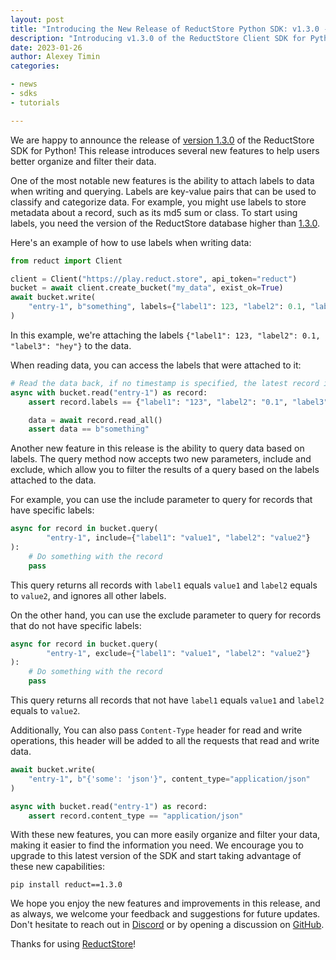 ```yaml
---
layout: post
title: "Introducing the New Release of ReductStore Python SDK: v1.3.0 - Labels Support and More"
description: "Introducing v1.3.0 of the ReductStore Client SDK for Python: Enhancements to Labels and Content-Type"
date: 2023-01-26
author: Alexey Timin
categories:

- news
- sdks
- tutorials

---
```


We are happy to announce the release of [version 1.3.0](https://github.com/reductstore/reduct-py/releases/tag/v1.3.0)
of the ReductStore SDK for Python! This release introduces several new features to help users better organize and filter
their data.

One of the most notable new features is the ability to attach labels to data when writing and querying. Labels are
key-value pairs that can be used to classify and categorize data.
For example, you might use labels to store metadata about a record, such as its md5 sum or class.
To start using labels, you need the version of
the ReductStore database higher than [1.3.0](https://github.com/reductstore/reductstore/blob/main/CHANGELOG.md#130---2023-01-26).

<!--more-->

Here's an example of how to use labels when writing data:

```python
from reduct import Client

client = Client("https://play.reduct.store", api_token="reduct")
bucket = await client.create_bucket("my_data", exist_ok=True)
await bucket.write(
    "entry-1", b"something", labels={"label1": 123, "label2": 0.1, "label3": "hey"}
)
```

In this example, we're attaching the labels `{"label1": 123, "label2": 0.1, "label3": "hey"}` to the data.

When reading data, you can access the labels that were attached to it:

```python
# Read the data back, if no timestamp is specified, the latest record is returned
async with bucket.read("entry-1") as record:
    assert record.labels == {"label1": "123", "label2": "0.1", "label3": "hey"}

    data = await record.read_all()
    assert data == b"something"
```

Another new feature in this release is the ability to query data based on labels.
The query method now accepts two new parameters, include and exclude, which allow you to filter the results of a query
based on the labels attached to the data.

For example, you can use the include parameter to query for records that have specific labels:

```python
async for record in bucket.query(
        "entry-1", include={"label1": "value1", "label2": "value2"}
):
    # Do something with the record
    pass
```

This query returns all records with `label1` equals `value1` and `label2` equals to `value2`, and ignores all other
labels.

On the other hand, you can use the exclude parameter to query for records that do not have specific labels:

```python
async for record in bucket.query(
        "entry-1", exclude={"label1": "value1", "label2": "value2"}
):
    # Do something with the record
    pass
```

This query returns all records that not have `label1` equals `value1` and `label2` equals to `value2`.

Additionally, You can also pass `Content-Type` header for read and write operations, this header will be added to all
the requests that read and write data.

```python
await bucket.write(
    "entry-1", b"{'some': 'json'}", content_type="application/json"
)

async with bucket.read("entry-1") as record:
    assert record.content_type == "application/json"
```

With these new features, you can more easily organize and filter your data, making it easier to find the information you
need. We encourage you to upgrade to this latest version of the SDK and start taking advantage of these new
capabilities:

```
pip install reduct==1.3.0
```

We hope you enjoy the new features and improvements in this release, and as always, we welcome your feedback and
suggestions for future updates. Don't hesitate to reach out in [Discord](https://discord.gg/8wPtPGJYsn)
or by opening a discussion on [GitHub](https://github.com/reductstore/reductstore/discussions).

Thanks for using [ReductStore](https://www.reduct.store)!